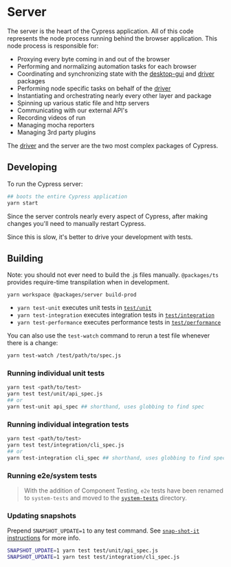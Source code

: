 # Server

The server is the heart of the Cypress application. All of this code represents the node process running behind the browser application. This node process is responsible for:

- Proxying every byte coming in and out of the browser
- Performing and normalizing automation tasks for each browser
- Coordinating and synchronizing state with the [desktop-gui](../desktop-gui) and [driver](../driver) packages
- Performing node specific tasks on behalf of the [driver](../driver)
- Instantiating and orchestrating nearly every other layer and package
- Spinning up various static file and http servers
- Communicating with our external API's
- Recording videos of run
- Managing mocha reporters
- Managing 3rd party plugins

The [driver](../driver) and the server are the two most complex packages of Cypress.

## Developing

To run the Cypress server:

```bash
## boots the entire Cypress application
yarn start
```

Since the server controls nearly every aspect of Cypress, after making changes you'll need to manually restart Cypress.

Since this is slow, it's better to drive your development with tests.

## Building

Note: you should not ever need to build the .js files manually. `@packages/ts` provides require-time transpilation when in development.

```shell
yarn workspace @packages/server build-prod
```

* `yarn test-unit` executes unit tests in [`test/unit`](./test/unit)
* `yarn test-integration` executes integration tests in [`test/integration`](./test/integration)
* `yarn test-performance` executes performance tests in [`test/performance`](./test/performance)

You can also use the `test-watch` command to rerun a test file whenever there is a change:

```bash
yarn test-watch /test/path/to/spec.js
```

### Running individual unit tests

```bash
yarn test <path/to/test>
yarn test test/unit/api_spec.js
## or
yarn test-unit api_spec ## shorthand, uses globbing to find spec
```

### Running individual integration tests

```bash
yarn test <path/to/test>
yarn test test/integration/cli_spec.js
## or
yarn test-integration cli_spec ## shorthand, uses globbing to find spec
```

### Running e2e/system tests

> With the addition of Component Testing, `e2e` tests have been renamed to `system-tests` and moved to the [`system-tests`](../../system-tests) directory.

### Updating snapshots

Prepend `SNAPSHOT_UPDATE=1` to any test command. See [`snap-shot-it` instructions](https://github.com/bahmutov/snap-shot-it#advanced-use) for more info.

```bash
SNAPSHOT_UPDATE=1 yarn test test/unit/api_spec.js
SNAPSHOT_UPDATE=1 yarn test test/integration/cli_spec.js
```
